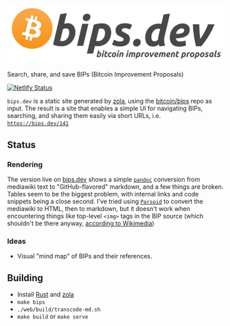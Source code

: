 ![bips.dev logo](web/static/bips-dev-header.png)

Search, share, and save BIPs (Bitcoin Improvement Proposals)

[![Netlify Status](https://api.netlify.com/api/v1/badges/b3335c93-1302-4033-a766-ec95836b6ece/deploy-status)](https://app.netlify.com/sites/awesome-shannon-2db2d5/deploys)

`bips.dev` is a static site generated by [zola](https://github.com/getzola/zola), using the [bitcoin/bips](https://github.com/bitcoin/bips)
repo as input. The result is a site that enables a simple UI for navigating BIPs, searching, and sharing them easily via short URLs, i.e.
[`https://bips.dev/141`](https://bips.dev/141)

## Status

### Rendering

The version live on [bips.dev](https://bips.dev) shows a simple [`pandoc`](https://pandoc.org/) conversion from
mediawiki text to "GitHub-flavored" markdown, and a few things are broken. Tables seem to be the biggest problem,
with internal links and code snippets being a close second. I've tried using [`Parsoid`](https://www.mediawiki.org/wiki/Parsoid)
to convert the mediawiki to HTML, then to markdown, but it doesn't work when encountering things like top-level
`<img>` tags in the BIP source (which shouldn't be there anyway, [according to Wikimedia](https://www.mediawiki.org/wiki/Help:Formatting#HTML_tags))

### Ideas

* Visual "mind map" of BIPs and their references.

## Building

* Install [Rust](https://www.rust-lang.org/) and [zola](https://www.getzola.org/)
* `make bips`
* `./web/build/transcode-md.sh`
* `make build` or `make serve`
